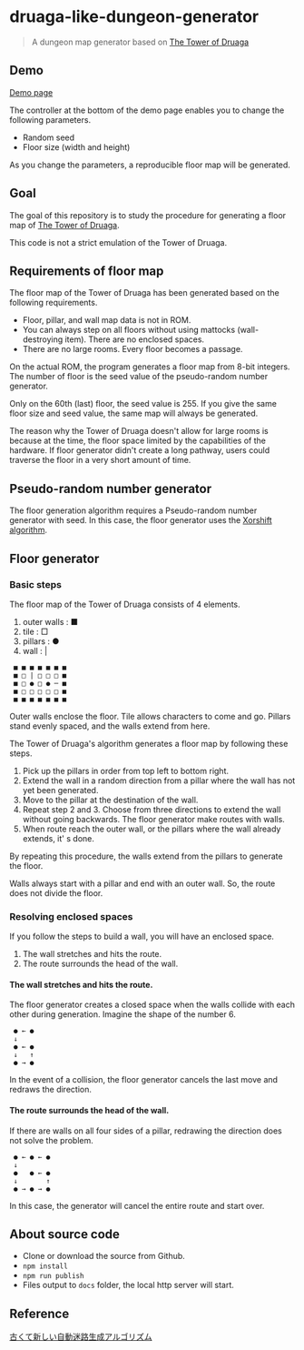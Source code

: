 # druaga-like-dungeon-generator

> A dungeon map generator based on [The Tower of Druaga](https://en.wikipedia.org/wiki/The_Tower_of_Druaga)

## Demo

[Demo page](https://masatomakino.github.io/druaga-like-dungeon-generator/)

The controller at the bottom of the demo page enables you to change the following parameters.

- Random seed
- Floor size (width and height)

As you change the parameters, a reproducible floor map will be generated.

## Goal

The goal of this repository is to study the procedure for generating a floor map of [The Tower of Druaga](https://en.wikipedia.org/wiki/The_Tower_of_Druaga).

This code is not a strict emulation of the Tower of Druaga.

## Requirements of floor map

The floor map of the Tower of Druaga has been generated based on the following requirements.

- Floor, pillar, and wall map data is not in ROM.
- You can always step on all floors without using mattocks (wall-destroying item). There are no enclosed spaces.
- There are no large rooms. Every floor becomes a passage.

On the actual ROM, the program generates a floor map from 8-bit integers. The number of floor is the seed value of the pseudo-random number generator.

Only on the 60th (last) floor, the seed value is 255. If you give the same floor size and seed value, the same map will always be generated.

The reason why the Tower of Druaga doesn't allow for large rooms is because at the time, the floor space limited by the capabilities of the hardware.
If floor generator didn't create a long pathway, users could traverse the floor in a very short amount of time.

## Pseudo-random number generator

The floor generation algorithm requires a Pseudo-random number generator with seed.
In this case, the floor generator uses the [Xorshift algorithm](https://crocro.com/write/js_sample/?act=vw_itm&itm=xorshift).

## Floor generator

### Basic steps

The floor map of the Tower of Druaga consists of 4 elements.

1. outer walls : ■️
1. tile : □
1. pillars : ●
1. wall : |

```
 ■ ■ ■ ■ ■ ■ ■
 ■ □ | □ □ □ ■
 ■ □ ● □ ● ─ ■
 ■ □ □ □ □ □ ■
 ■ ■ ■ ■ ■ ■ ■
```

Outer walls enclose the floor.
Tile allows characters to come and go.
Pillars stand evenly spaced, and the walls extend from here.

The Tower of Druaga's algorithm generates a floor map by following these steps.

1. Pick up the pillars in order from top left to bottom right.
2. Extend the wall in a random direction from a pillar where the wall has not yet been generated.
3. Move to the pillar at the destination of the wall.
4. Repeat step 2 and 3. Choose from three directions to extend the wall without going backwards. The floor generator make routes with walls.
5. When route reach the outer wall, or the pillars where the wall already extends, it' s done.

By repeating this procedure, the walls extend from the pillars to generate the floor.

Walls always start with a pillar and end with an outer wall. So, the route does not divide the floor.

### Resolving enclosed spaces

If you follow the steps to build a wall, you will have an enclosed space.

1. The wall stretches and hits the route.
1. The route surrounds the head of the wall.

#### The wall stretches and hits the route.

The floor generator creates a closed space when the walls collide with each other during generation.
Imagine the shape of the number 6.

```
 ● ← ●
 ↓
 ● ← ●
 ↓   ↑
 ● → ●
```

In the event of a collision, the floor generator cancels the last move and redraws the direction.

#### The route surrounds the head of the wall.

If there are walls on all four sides of a pillar, redrawing the direction does not solve the problem.

```
 ● ← ● ← ●
 ↓
 ●   ● ← ●
 ↓       ↑
 ● → ● → ●
```

In this case, the generator will cancel the entire route and start over.

## About source code

- Clone or download the source from Github.
- `npm install`
- `npm run publish`
- Files output to `docs` folder, the local http server will start.

## Reference

[古くて新しい自動迷路生成アルゴリズム](https://yaneurao.hatenadiary.com/entries/2013/01/25)
